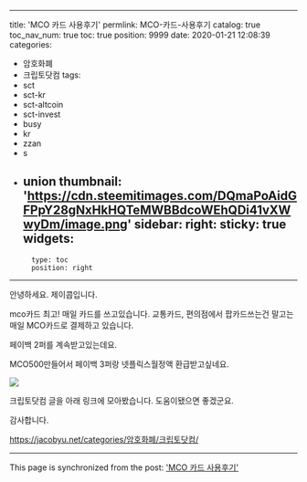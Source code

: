 
---
title: 'MCO 카드 사용후기'
permlink: MCO-카드-사용후기
catalog: true
toc_nav_num: true
toc: true
position: 9999
date: 2020-01-21 12:08:39
categories:
- 암호화폐
- 크립토닷컴
tags:
- sct
- sct-kr
- sct-altcoin
- sct-invest
- busy
- kr
- zzan
- s
- union
thumbnail: 'https://cdn.steemitimages.com/DQmaPoAidGFPpY28gNxHkHQTeMWBBdcoWEhQDi41vXWwyDm/image.png'
sidebar:
    right:
        sticky: true
widgets:
    -
        type: toc
        position: right
---


안녕하세요. 제이콥입니다.

mco카드 최고! 매일 카드를 쓰고있습니다.
교통카드, 편의점에서 팝카드쓰는건 말고는 
매일 MCO카드로 결제하고 있습니다.

페이백 2퍼를 계속받고있는데요.  

MCO500만들어서 
페이백 3퍼랑 넷플릭스월정액 환급받고싶네요.

![](https://cdn.steemitimages.com/DQmaPoAidGFPpY28gNxHkHQTeMWBBdcoWEhQDi41vXWwyDm/image.png)

크립토닷컴 글을 아래 링크에 모아봤습니다.
도움이됐으면 좋겠군요.

감사합니다.

https://jacobyu.net/categories/암호화폐/크립토닷컴/

- - -

This page is synchronized from the post: ['MCO 카드 사용후기'](https://steempeak.com/@jacobyu/4mhnrt-mco)
